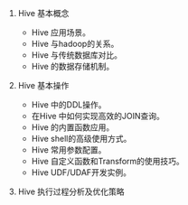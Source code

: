 1. Hive 基本概念
 
    * Hive 应用场景。
    * Hive 与hadoop的关系。
    * Hive 与传统数据库对比。
    * Hive 的数据存储机制。

2. Hive 基本操作

    * Hive 中的DDL操作。
    * 在Hive 中如何实现高效的JOIN查询。
    * Hive 的内置函数应用。
    * Hive shell的高级使用方式。
    * Hive 常用参数配置。
    * Hive 自定义函数和Transform的使用技巧。
    * Hive UDF/UDAF开发实例。

3. Hive 执行过程分析及优化策略
